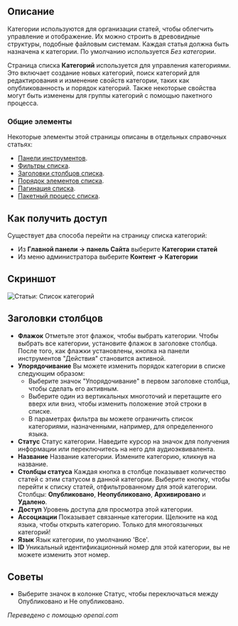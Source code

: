 <!-- Filename: Help4.x:Articles:_Categories / Display title: Статьи: Категории -->

## Описание

Категории используются для организации статей, чтобы облегчить управление и отображение. Их можно строить в древовидные структуры, подобные файловым системам. Каждая статья должна быть назначена к категории. По умолчанию используется *Без категории*.

Страница списка **Категорий** используется для управления категориями. Это включает создание новых категорий, поиск категорий для редактирования и изменение свойств категории, таких как опубликованность и порядок категорий. Также некоторые свойства могут быть изменены для группы категорий с помощью пакетного процесса.

### Общие элементы

Некоторые элементы этой страницы описаны в отдельных справочных статьях:

* [Панели инструментов](jdocmanual?article=help/common-elements/toolbars).
* [Фильтры списка](jdocmanual?article=help/common-elements/list-filters).
* [Заголовки столбцов списка](jdocmanual?article=help/common-elements/list-column-headers).
* [Порядок элементов списка](jdocmanual?article=help/common-elements/list-ordering).
* [Пагинация списка](jdocmanual?article=help/common-elements/list-pagination).
* [Пакетный процесс списка](jdocmanual?article=help/common-elements/list-batch-process).

## Как получить доступ

Существует два способа перейти на страницу списка категорий:
* Из **Главной панели → панель Сайта** выберите **Категории статей**
* Из меню администратора выберите **Контент → Категории**

## Скриншот

![Статьи: Список категорий](../../../ru/images/articles/articles-categories-list.png)

## Заголовки столбцов

- **Флажок** Отметьте этот флажок, чтобы выбрать категории. Чтобы выбрать все категории, установите флажок в заголовке столбца. После того, как флажки установлены, кнопка на панели инструментов "Действия" становится активной.
- **Упорядочивание** Вы можете изменить порядок категории в списке следующим образом:
  - Выберите значок "Упорядочивание" <i class="fa-solid fa-sort"></i> в первом заголовке столбца, чтобы сделать его активным.
  - Выберите один из вертикальных многоточий <span class="icon-ellipsis-v"></span> и перетащите его вверх или вниз, чтобы изменить положение этой строки в списке.
  - В параметрах фильтра вы можете ограничить список категориями, назначенными, например, для определенного языка.
- **Статус** Статус категории. Наведите курсор на значок для получения информации или переключитесь на него для аудиоэквивалента.
- **Название** Название категории. Измените категорию, кликнув на название.
- **Столбцы статуса** Каждая кнопка в столбце показывает количество статей с этим статусом в данной категории. Выберите кнопку, чтобы перейти к списку статей, отфильтрованному для этой категории. Столбцы: **Опубликовано**, **Неопубликовано**, **Архивировано** и **Удалено**.
- **Доступ** Уровень доступа для просмотра этой категории.
- **Ассоциации** Показывает связанные категории. Щелкните на код языка, чтобы открыть категорию. Только для многоязычных категорий!
- **Язык** Язык категории, по умолчанию 'Все'.
- **ID** Уникальный идентификационный номер для этой категории, вы не можете изменить этот номер.

## Советы

- Выберите значок в колонке Статус, чтобы переключаться между Опубликовано и Не опубликовано.

*Переведено с помощью openai.com*

